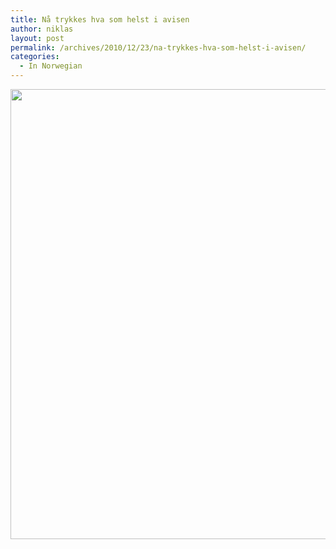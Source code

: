 ```yaml
---
title: Nå trykkes hva som helst i avisen
author: niklas
layout: post
permalink: /archives/2010/12/23/na-trykkes-hva-som-helst-i-avisen/
categories:
  - In Norwegian
---
```

[<img src="http://blog.saers.com/wp-content/uploads/2010/12/varmepumpe1.jpg" alt="" title="varmepumpe" width="581" height="720" class="alignnone size-full wp-image-883" />][1]

 [1]: http://blog.saers.com/wp-content/uploads/2010/12/varmepumpe1.jpg